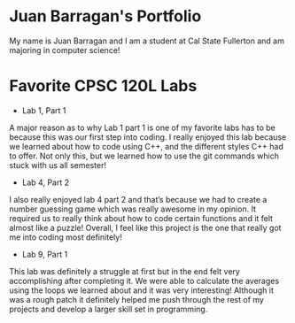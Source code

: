 # Juan Barragan's Portfolio

My name is Juan Barragan and I am a student at Cal State Fullerton and am majoring in computer science!

# Favorite CPSC 120L Labs

* Lab 1, Part 1
  
A major reason as to why Lab 1 part 1 is one of my favorite labs has to be because this was our first step into coding. I really enjoyed this lab because we learned about how to code using C++, and the different styles C++ had to offer. Not only this, but we learned how to use the git commands which stuck with us all semester!

* Lab 4, Part 2
  
I also really enjoyed lab 4 part 2 and that’s because we had to create a number guessing game which was really awesome in my opinion. It required us to really think about how to code certain functions and it felt almost like a puzzle!  Overall, I feel like this project is the one that really got me into coding most definitely!

* Lab 9, Part 1
  
This lab was definitely a struggle at first but in the end felt very accomplishing after completing it. We were able to calculate the averages using the loops we learned about and it was very interesting! Although it was a rough patch it definitely helped me push through the rest of my projects and develop a larger skill set in programming.
